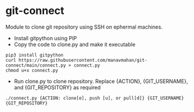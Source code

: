 # git-connect
Module to clone git repository using SSH on ephermal machines.

- Install gitpython using PIP
- Copy the code to clone.py and make it executable
```console
pip3 install gitpython
curl https://raw.githubusercontent.com/manavmahan/git-connect/main/connect.py > connect.py
chmod u+x connect.py
```
- Run clone.py to clone repository. Replace {ACTION}, {GIT_USERNAME}, and {GIT_REPOSITORY} as required
```console
./connect.py {ACTION: clone[e], push [u], or pull[d]} {GIT_USERNAME} {GIT_REPOSITORY}
